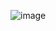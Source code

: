 
![image](https://user-images.githubusercontent.com/84719574/124454298-00e5f900-dd91-11eb-9c47-90ed8018f5f7.png)
